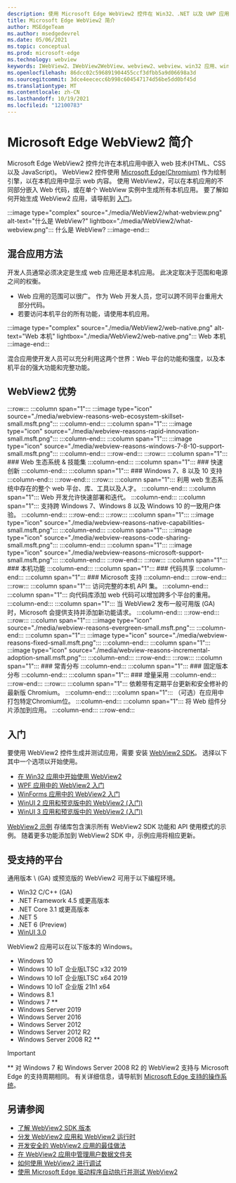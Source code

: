 ```yaml
---
description: 使用 Microsoft Edge WebView2 控件在 Win32、.NET 以及 UWP 应用中托管 web 内容
title: Microsoft Edge WebView2 简介
author: MSEdgeTeam
ms.author: msedgedevrel
ms.date: 05/06/2021
ms.topic: conceptual
ms.prod: microsoft-edge
ms.technology: webview
keywords: IWebView2、IWebView2WebView、webview2、webview、win32 应用、win32、edge、ICoreWebView2、CoreWebView2、ICoreWebView2Host、浏览器控件、edge html、Windows Forms、WinForms、WPF、.NET、WinUI、Project Reunion
ms.openlocfilehash: 86dcc02c596891904455ccf3dfbb5a9d06698a3d
ms.sourcegitcommit: 3dce4eececc6b998c604547174d56be5dd0bf45d
ms.translationtype: MT
ms.contentlocale: zh-CN
ms.lasthandoff: 10/19/2021
ms.locfileid: "12100783"
---
```

# <a name="introduction-to-microsoft-edge-webview2"></a>Microsoft Edge WebView2 简介

Microsoft Edge WebView2 控件允许在本机应用中嵌入 web 技术\(HTML、CSS 以及 JavaScript\)。  WebView2 控件使用 [Microsoft Edge(Chromium)][MicrosoftedgeinsiderMain] 作为绘制引擎，以在本机应用中显示 web 内容。  使用 WebView2，可以在本机应用的不同部分嵌入 Web 代码，或在单个 WebView 实例中生成所有本机应用。  要了解如何开始生成 WebView2 应用，请导航到 [入门](#get-started)。

:::image type="complex" source="./media/WebView2/what-webview.png" alt-text="什么是 WebView?" lightbox="./media/WebView2/what-webview.png":::
   什么是 WebView?
:::image-end:::

## <a name="hybrid-app-approach"></a>混合应用方法

开发人员通常必须决定是生成 web 应用还是本机应用。  此决定取决于范围和电源之间的权衡。
*  Web 应用的范围可以很广。  作为 Web 开发人员，您可以跨不同平台重用大部分代码。
*  若要访问本机平台的所有功能，请使用本机应用。

:::image type="complex" source="./media/WebView2/web-native.png" alt-text="Web 本机" lightbox="./media/WebView2/web-native.png":::
   Web 本机
:::image-end:::

混合应用使开发人员可以充分利用这两个世界：Web 平台的功能和强度，以及本机平台的强大功能和完整功能。

## <a name="webview2-benefits"></a>WebView2 优势

:::row:::
   :::column span="1":::
      :::image type="icon" source="./media/webview-reasons-web-ecosystem-skillset-small.msft.png":::
   :::column-end:::
   :::column span="1":::
      :::image type="icon" source="./media/webview-reasons-rapid-innovation-small.msft.png":::
   :::column-end:::
   :::column span="1":::
      :::image type="icon" source="./media/webview-reasons-windows-7-8-10-support-small.msft.png":::
   :::column-end:::
:::row-end:::
:::row:::
   :::column span="1":::
      ### <a name="web-ecosystem--skillset"></a>Web 生态系统 & 技能集
   :::column-end:::
   :::column span="1":::
      ### <a name="rapid-innovation"></a>快速创新
   :::column-end:::
   :::column span="1":::
      ### <a name="windows-7-8-and-10-support"></a>Windows 7、8 以及 10 支持
   :::column-end:::
:::row-end:::
:::row:::
   :::column span="1":::
      利用 web 生态系统中存在的整个 web 平台、库、工具以及人才。
   :::column-end:::
   :::column span="1":::
      Web 开发允许快速部署和迭代。
   :::column-end:::
   :::column span="1":::
      支持跨 Windows 7、Windows 8 以及 Windows 10 的一致用户体验。
   :::column-end:::
:::row-end:::
:::row:::
   :::column span="1":::
      :::image type="icon" source="./media/webview-reasons-native-capabilities-small.msft.png":::
   :::column-end:::
   :::column span="1":::
      :::image type="icon" source="./media/webview-reasons-code-sharing-small.msft.png":::
   :::column-end:::
   :::column span="1":::
      :::image type="icon" source="./media/webview-reasons-microsoft-support-small.msft.png":::
   :::column-end:::
:::row-end:::
:::row:::
   :::column span="1":::
      ### <a name="native-capabilities"></a>本机功能
   :::column-end:::
   :::column span="1":::
      ### <a name="code-sharing"></a>代码共享
   :::column-end:::
   :::column span="1":::
      ### <a name="microsoft-support"></a>Microsoft 支持
   :::column-end:::
:::row-end:::
:::row:::
   :::column span="1":::
      访问完整的本机 API 集。
   :::column-end:::
   :::column span="1":::
      向代码库添加 web 代码可以增加跨多个平台的重用。
   :::column-end:::
   :::column span="1":::
      当 WebView2 发布一般可用版 \(GA\) 时，Microsoft 会提供支持并添加新功能请求。
   :::column-end:::
:::row-end:::
:::row:::
   :::column span="1":::
      :::image type="icon" source="./media/webview-reasons-evergreen-small.msft.png":::
   :::column-end:::
   :::column span="1":::
      :::image type="icon" source="./media/webview-reasons-fixed-small.msft.png":::
   :::column-end:::
   :::column span="1":::
      :::image type="icon" source="./media/webview-reasons-incremental-adoption-small.msft.png":::
   :::column-end:::
:::row-end:::
:::row:::
   :::column span="1":::
      ### <a name="evergreen-distribution"></a>常青分布
   :::column-end:::
   :::column span="1":::
      ### <a name="fixed-version-distribution"></a>固定版本分布
   :::column-end:::
   :::column span="1":::
      ### <a name="incremental-adoption"></a>增量采用
   :::column-end:::
:::row-end:::
:::row:::
   :::column span="1":::
      依赖带有定期平台更新和安全修补的最新版 Chromium。
   :::column-end:::
   :::column span="1":::
      （可选）在应用中打包特定Chromium位。
   :::column-end:::
   :::column span="1":::
      将 Web 组件分片添加到应用。
   :::column-end:::
:::row-end:::

## <a name="get-started"></a>入门

要使用 WebView2 控件生成并测试应用，需要 <!--both [Microsoft Edge (Chromium)][MicrosoftedgeinsiderDownload] and -->安装 [WebView2 SDK][NugetPackagesMicrosoftWebWebView2]。  选择以下其中一个选项以开始使用。

*   [在 Win32 应用中开始使用 WebView2][Webview2GetStartedWin32]
*   [WPF 应用中的 WebView2 入门][Webview2GetStartedWpf]
*   [WinForms 应用中的 WebView2 入门][Webview2GetStartedWinforms]
*   [WinUI 2 应用和预览版中的 WebView2 (入门) ][Webview2GetStartedWinui2]
*   [WinUI 3 应用和预览版中的 WebView2 (入门) ][Webview2GetStartedWinui]

[WebView2 示例][GithubMicrosoftedgeWebview2samples] 存储库包含演示所有 WebView2 SDK 功能和 API 使用模式的示例。  随着更多功能添加到 WebView2 SDK 中，示例应用将相应更新。

## <a name="supported-platforms"></a>受支持的平台

通用版本 \ (GA\) 或预览版的 WebView2 可用于以下编程环境。

*   Win32 C/C++ \(GA\)
*   .NET Framework 4.5 或更高版本
*   .NET Core 3.1 或更高版本
*   .NET 5
*   .NET 6 (Preview) 
*   [WinUI 3.0][UwpToolkitsWinui3]

WebView2 应用可以在以下版本的 Windows。

*   Windows 10
*   Windows 10 IoT 企业版LTSC x32 2019
*   Windows 10 IoT 企业版LTSC x64 2019
*   Windows 10 IoT 企业版 21h1 x64
*   Windows 8.1
*   Windows 7 \*\*
*   Windows Server 2019
*   Windows Server 2016
*   Windows Server 2012
*   Windows Server 2012 R2
*   Windows Server 2008 R2 \*\*

> [!IMPORTANT]
> \*\* 对 Windows 7 和 Windows Server 2008 R2 的 WebView2 支持与 Microsoft Edge 的支持周期相同。  有关详细信息，请导航到 [Microsoft Edge 支持的操作系统][DeployedgeMicrosoftEdgeSupportedOS]。


<!-- ====================================================================== -->
## <a name="see-also"></a>另请参阅

*  [了解 WebView2 SDK 版本][Webview2ConceptsVersioning]
*  [分发 WebView2 应用和 WebView2 运行时][Webview2ConceptsDistribution]
*  [开发安全的 WebView2 应用的最佳做法][Webview2ConceptsSecurity]
*  [在 WebView2 应用中管理用户数据文件夹][Webview2ConceptsUserDataFolder]
*  [如何使用 WebView2 进行调试][Webview2HowToDebug]
*  [使用 Microsoft Edge 驱动程序自动执行并测试 WebView2][Webview2HowToWebdriver]


<!-- ====================================================================== -->
<!-- links -->
[Webview2ConceptsDistribution]: ./concepts/distribution.md "分发 WebView2 应用和 WebView2 运行时|Microsoft Docs"
[Webview2ConceptsSecurity]: ./concepts/security.md "开发安全的 WebView2 应用的最佳做法 | Microsoft Docs"
[Webview2ConceptsUserDataFolder]: ./concepts/user-data-folder.md "管理用户数据文件夹 | Microsoft Docs"
[Webview2ConceptsVersioning]: ./concepts/versioning.md "了解 WebView2 SDK 版本 | Microsoft Docs"

[Webview2GetStartedWin32]: ./get-started/win32.md "Win32 应用和应用中的 WebView2 |Microsoft Docs"
[Webview2GetStartedWinforms]: ./get-started/winforms.md "WinForms 应用和应用中的 WebView2 |Microsoft Docs"
[Webview2GetStartedWinui2]: ./get-started/winui2.md "在 WinUI 2 应用中开始使用 WebView2 |Microsoft Docs"
[Webview2GetStartedWinui]: ./get-started/winui.md "WinUI 3 应用和预览版中的 WebView2 (入门) |Microsoft Docs"
[Webview2GetStartedWpf]: ./get-started/wpf.md "WPF 应用和应用中的 WebView2 |Microsoft Docs"

[Webview2HowToDebug]: ./how-to/debug.md "开始调试 WebView2 |Microsoft Docs"
[Webview2HowToWebdriver]: ./how-to/webdriver.md "使用 Microsoft Edge 驱动程序自动执行并测试 WebView2 | Microsoft Docs"
[Webview2ReleaseNotes]: ./release-notes.md "WebView2 SDK 发行说明 | Microsoft Docs"
<!-- external links -->
[UwpToolkitsWinui3]: /uwp/toolkits/winui3/index "Windows UI 库 3 预览版 2(2020 年 7 月) | Microsoft Docs"
[DeployedgeMicrosoftEdgeSupportedOS]: /deployedge/microsoft-edge-supported-operating-systems "Microsoft Edge 支持的操作系统 | Microsoft Docs"

[GithubMicrosoftedgeWebview2samples]: https://github.com/MicrosoftEdge/WebView2Samples "WebView2 示例 - MicrosoftEdge/WebView2Samples | GitHub"
[GithubMicrosoftedgeWebviewfeddback]: https://github.com/MicrosoftEdge/WebViewFeedback "WebView 反馈 - MicrosoftEdge/WebViewFeedback | GitHub"

[MicrosoftedgeinsiderMain]: https://www.microsoftedgeinsider.com "Microsoft Edge 预览体验成员"

[NugetPackagesMicrosoftWebWebView2]: https://www.nuget.org/packages/Microsoft.Web.WebView2 "Microsoft.Web.WebView2 | NuGet Gallery"
